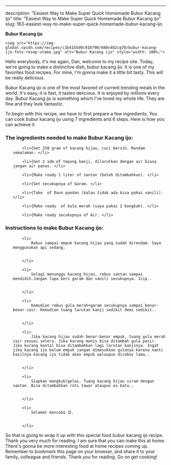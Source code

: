 ---
description: "Easiest Way to Make Super Quick Homemade Bubur Kacang ijo"
title: "Easiest Way to Make Super Quick Homemade Bubur Kacang ijo"
slug: 163-easiest-way-to-make-super-quick-homemade-bubur-kacang-ijo

<p>
	<strong>Bubur Kacang ijo</strong>. 
	
</p>
<p>
	
	<img src="https://img-global.cpcdn.com/recipes/c3b41b5d0c910790/680x482cq70/bubur-kacang-ijo-foto-resep-utama.jpg" alt="Bubur Kacang ijo" style="width: 100%;">
	
	
</p>
<p>
	Hello everybody, it's me again, Dan, welcome to my recipe site. Today, we're going to make a distinctive dish, bubur kacang ijo. It is one of my favorites food recipes. For mine, I'm gonna make it a little bit tasty. This will be really delicious.
</p>
	
<p>
	Bubur Kacang ijo is one of the most favored of current trending meals in the world. It's easy, it is fast, it tastes delicious. It is enjoyed by millions every day. Bubur Kacang ijo is something which I've loved my whole life. They are fine and they look fantastic.
</p>
<p>
	
</p>

<p>
To begin with this recipe, we have to first prepare a few ingredients. You can cook bubur kacang ijo using 7 ingredients and 6 steps. Here is how you can achieve it.
</p>

<h3>The ingredients needed to make Bubur Kacang ijo:</h3>

<ol>
	
		<li>{Get 250 gram of kacang hijau, cuci bersih. Rendam semalaman. </li>
	
		<li>{Get 2 sdm of tepung kanji, dilarutkan dengan air biasa jangan air panas. </li>
	
		<li>{Make ready 1 liter of santan (boleh ditambahkan). </li>
	
		<li>{Get secukupnya of Garam. </li>
	
		<li>{Take  of Daun pandan (kalau tidak ada bisa pakai vanili). </li>
	
		<li>{Make ready  of Gula merah (saya pakai 2 bongkah). </li>
	
		<li>{Make ready secukupnya of Air. </li>
	
</ol>
<p>
	
</p>

<h3>Instructions to make Bubur Kacang ijo:</h3>

<ol>
	
		<li>
			Rebus sampai empuk kacang hijau yang sudah direndam. Saya menggunakan api sedang.
			
			
		</li>
	
		<li>
			Selagi menunggu kacang hijau, rebus santan sampai mendidih.Jangan lupa beri garam dan vanili secukupnya. Icip..
			
			
		</li>
	
		<li>
			Kemudian rebus gula merah+garam secukupnya sampai benar-benar cair. Kemudian tuang larutan kanji sedikit demi sedikit..
			
			
		</li>
	
		<li>
			Jika kacang hijau sudah benar-benar empuk, tuang gula merah cair sesuai selera. Jika kurang manis bisa ditambah gula pasir. Jika kurang kental bisa ditambahkan lagi larutan kanjinya. Ingat jika kacang ijo belum empuk jangan dimasukkan gulanya karena nanti hasilnya kacang ijo tidak akan empuk walaupun direbus lama..
			
			
		</li>
	
		<li>
			Siapkan mangkuk/gelas. Tuang kacang hijau siram dengan santan. Bisa ditambahkan roti tawar ataupun es batu..
			
			
		</li>
	
		<li>
			Selamat mencoba 😊.
			
			
		</li>
	
</ol>

<p>
	
</p>

<p>
	So that is going to wrap it up with this special food bubur kacang ijo recipe. Thank you very much for reading. I am sure that you can make this at home. There's gonna be more interesting food at home recipes coming up. Remember to bookmark this page on your browser, and share it to your family, colleague and friends. Thank you for reading. Go on get cooking!
</p>
